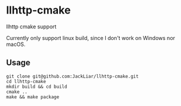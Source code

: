 # llhttp-cmake
llhttp cmake support

Currently only support linux build, since I don't work on Windows nor macOS.

## Usage
```shell
git clone git@github.com:JackLiar/llhttp-cmake.git
cd llhttp-cmake
mkdir build && cd build
cmake ..
make && make package
```